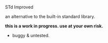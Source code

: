 STd Improved

an alternative to the built-in standard library.

**this is a work in progress. use at your own risk.**

- buggy & untested.

